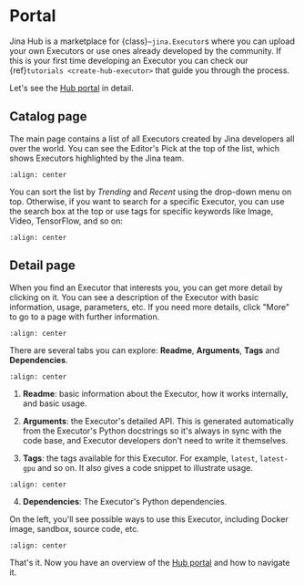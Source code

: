 # Portal

Jina Hub is a marketplace for {class}`~jina.Executor`s where you can upload your own Executors or use ones already developed by the community. If this is your first time developing an Executor you can check our {ref}`tutorials <create-hub-executor>` that guide you through the process.
 
Let's see the [Hub portal](https://hub.jina.ai) in detail.

## Catalog page

The main page contains a list of all Executors created by Jina developers all over the world. You can see the Editor's Pick at the top of the list, which shows Executors highlighted by the Jina team. 

```{figure} ../../../../.github/hub-website-list.png
:align: center
```

You can sort the list by *Trending* and *Recent* using the drop-down menu on top. Otherwise, if you want to search for a specific Executor, you can use the search box at the top or use tags for specific keywords like Image, Video, TensorFlow, and so on:

```{figure} ../../../../.github/hub-website-search-2.png
:align: center
```

## Detail page

When you find an Executor that interests you, you can get more detail by clicking on it. You can see a description of the Executor with basic information, usage, parameters, etc. If you need more details, click "More" to go to a page with further information. 

```{figure} ../../../../.github/hub-website-detail.png
:align: center
```

There are several tabs you can explore: **Readme**, **Arguments**, **Tags** and **Dependencies**.

```{figure} ../../../../.github/hub-website-detail-arguments.png
:align: center
```

1. **Readme**: basic information about the Executor, how it works internally, and basic usage.

2. **Arguments**: the Executor's detailed API. This is generated automatically from the Executor's Python docstrings so it's always in sync with the code base, and Executor developers don't need to write it themselves.

3. **Tags**: the tags available for this Executor. For example, `latest`, `latest-gpu` and so on. It also gives a code snippet to illustrate usage.

```{figure} ../../../../.github/hub-website-detail-tag.png
:align: center
```

4. **Dependencies**: The Executor's Python dependencies.

On the left, you'll see possible ways to use this Executor, including Docker image, sandbox, source code, etc.

```{figure} ../../../../.github/hub-website-usage.png
:align: center
```

That's it. Now you have an overview of the [Hub portal](https://hub.jina.ai) and how to navigate it. 
